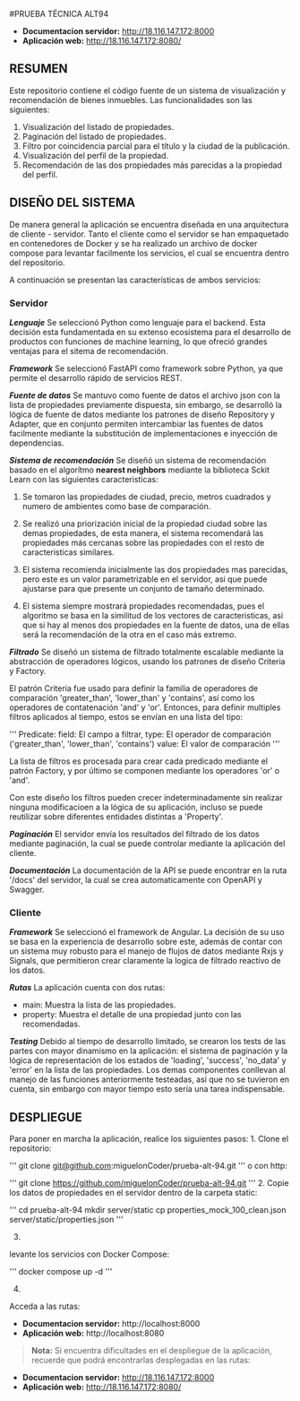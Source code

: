 #PRUEBA TÉCNICA ALT94

- **Documentacion servidor:** http://18.116.147.172:8000
- **Aplicación web:** http://18.116.147.172:8080/

## RESUMEN

Este repositorio contiene el código fuente de un sistema de visualización y recomendación de bienes inmuebles. Las funcionalidades son las siguientes:

1. Visualización del listado de propiedades.
2. Paginación del listado de propiedades.
3. Filtro por coincidencia parcial para el título y la ciudad de la publicación.
4. Visualización del perfil de la propiedad.
5. Recomendación de las dos propiedades más parecidas a la propiedad del perfil.

## DISEÑO DEL SISTEMA

De manera general la aplicación se encuentra diseñada en una arquitectura de cliente - servidor. Tanto el cliente como el servidor se han empaquetado en contenedores de Docker y se ha realizado un archivo de docker compose para levantar facilmente los servicios, el cual se encuentra dentro del repositorio.

A continuación se presentan las características de ambos servicios:

### Servidor

***Lenguaje***
Se seleccionó Python como lenguaje para el backend. Esta decisión esta fundamentada en su extenso ecosistema para el desarrollo de productos con funciones de machine learning, lo que ofreció grandes ventajas para el sitema de recomendación.

***Framework***
Se seleccionó FastAPI como framework sobre Python, ya que permite el desarrollo rápido de servicios REST.

***Fuente de datos***
Se mantuvo como fuente de datos el archivo json con la lista de propiedades previamente dispuesta, sin embargo, se desarrolló la lógica de fuente de datos mediante los patrones de diseño Repository y Adapter, que en conjunto permiten intercambiar las fuentes de datos facilmente mediante la substitución de implementaciones e inyección de dependencias.

***Sistema de recomendación***
Se diseñó un sistema de recomendación basado en el algorítmo **nearest neighbors** mediante la biblioteca Sckit Learn con las siguientes caracteristicas:

1. Se tomaron las propiedades de ciudad, precio, metros cuadrados y numero de ambientes como base de comparación.
   
2. Se realizó una priorización inicial de la propiedad ciudad sobre las demas propiedades, de esta manera, el sistema recomendará las propiedades más cercanas sobre las propiedades con el resto de caracteristicas similares.
   
3. El sistema recomienda inicialmente las dos propiedades mas parecidas, pero este es un valor parametrizable en el servidor, asi que puede ajustarse para que presente un conjunto de tamaño determinado.
   
4. El sistema siempre mostrará propiedades recomendadas, pues el algoritmo se basa en la similitud de los vectores de caracteristicas, asi que si hay al menos dos propiedades en la fuente de datos, una de ellas será la recomendación de la otra en el caso más extremo.
   
***Filtrado***
Se diseñó un sistema de filtrado totalmente escalable mediante la abstracción de operadores lógicos, usando los patrones de diseño Criteria y Factory. 

El patrón Criteria fue usado para definir la familia de operadores de comparación 'greater_than', 'lower_than' y 'contains', así como los operadores de contatenación 'and' y 'or'. Entonces, para definir multiples filtros aplicados al tiempo, estos se envían en una lista del tipo:

'''
Predicate:
  field: El campo a filtrar,
  type: El operador de comparación ('greater_than', 'lower_than', 'contains')
  value: El valor de comparación
'''

La lista de filtros es procesada para crear cada predicado mediante el patrón Factory, y por último se componen mediante los operadores 'or' o 'and'.

Con este diseño los filtros pueden crecer indeterminadamente sin realizar ninguna modificacioen a la lógica de su aplicación, incluso se puede reutilizar sobre diferentes entidades distintas a 'Property'.

***Paginación***
El servidor envía los resultados del filtrado de los datos mediante paginación, la cual se puede controlar mediante la aplicación del cliente.

***Documentación***
La documentación de la API se puede encontrar en la ruta '/docs' del servidor, la cual se crea automaticamente  con OpenAPI y Swagger.

### Cliente

***Framework***
Se seleccionó el framework de Angular. La decisión de su uso se basa en la experiencia de desarrollo sobre este, además de contar con un sistema muy robusto para el manejo de flujos de datos mediante Rxjs y Signals, que permitieron crear claramente la logica de filtrado reactivo de los datos.

***Rutas***
La aplicación cuenta con dos rutas:

- main: Muestra la lista de las propiedades.
- property: Muestra el detalle de una propiedad junto con las recomendadas.
  
***Testing***
Debido al tiempo de desarrollo limitado, se crearon los tests de las partes con mayor dinamismo en la aplicación: el sistema de paginación y la lógica de representación de los estados de 'loading', 'success', 'no_data' y 'error' en la lista de las propiedades. Los demas componentes conllevan al manejo de las funciones anteriormente testeadas, así que no se tuvieron en cuenta, sin embargo con mayor tiempo esto sería una tarea indispensable.

## DESPLIEGUE

Para poner en marcha la aplicación, realice los siguientes pasos:
1.
Clone el repositorio:
   
   '''
   git clone git@github.com:miguelonCoder/prueba-alt-94.git
   '''
o con http:

   '''
   git clone https://github.com/miguelonCoder/prueba-alt-94.git
   '''
2.
Copie los datos de propiedades en el servidor dentro de la carpeta static:

'''
cd prueba-alt-94
mkdir server/static
cp properties_mock_100_clean.json server/static/properties.json
'''

3.
levante los servicios con Docker Compose:

'''
docker compose up -d
'''

4.
Acceda a las rutas:

- **Documentacion servidor:** http://localhost:8000
- **Aplicación web:** http://localhost:8080
  
> **Nota:** Si encuentra dificultades en el despliegue de la aplicación, recuerde que podrá encontrarlas desplegadas en las rutas:
- **Documentacion servidor:** http://18.116.147.172:8000
- **Aplicación web:** http://18.116.147.172:8080/